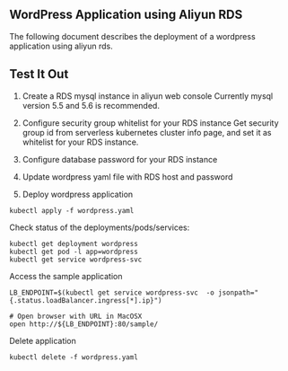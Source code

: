 ## WordPress Application using Aliyun RDS

The following document describes the deployment of a wordpress application using aliyun rds.

## Test It Out

1. Create a RDS mysql instance in aliyun web console
Currently mysql version 5.5 and 5.6 is recommended.

2. Configure security group whitelist for your RDS instance
Get security group id from serverless kubernetes cluster info page, and set it
as whitelist for your RDS instance.

3. Configure database password for your RDS instance

4. Update wordpress yaml file with RDS host and password

5. Deploy wordpress application

```
kubectl apply -f wordpress.yaml
```

Check status of the deployments/pods/services:

```
kubectl get deployment wordpress
kubectl get pod -l app=wordpress
kubectl get service wordpress-svc
```

Access the sample application

```
LB_ENDPOINT=$(kubectl get service wordpress-svc  -o jsonpath="{.status.loadBalancer.ingress[*].ip}")

# Open browser with URL in MacOSX
open http://${LB_ENDPOINT}:80/sample/
```

Delete application


```
kubectl delete -f wordpress.yaml
```
